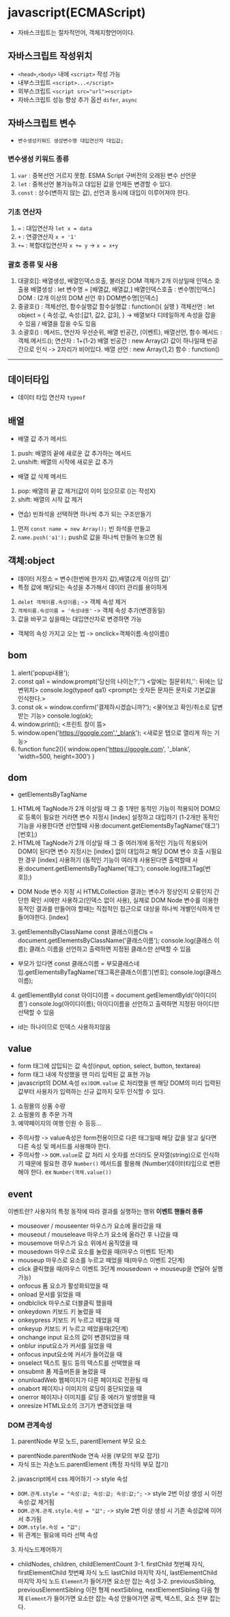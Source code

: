 # javascript(ECMAScript)
* 자바스크립트는 절차적언어, 객체지향언어이다.
## 자바스크립트 작성위치
* `<head>`,`<body>` 내에 `<script>` 작성 가능
* 내부스크립트 `<script>...</script>`
* 외부스크립트 `<script src="url"><script>`
* 자바스크립트 성능 향상 추가 옵션 `difer`, `async`
## 자바스크립트 변수
* `변수생성키워드 생성변수명 대입연산자 대입값;`
### 변수생성 키워드 종류
1. `var` : 중복선언 거르지 못함. ESMA Script 구버전의 오래된 변수 선언문
2. `let` : 중복선언 불가능하고 대입된 값을 언제든 변경할 수 있다.
3. `const` : 상수(변하지 않는 값), 선언과 동시에 대입이 이루어져야 한다.
### 기초 연산자
1. `=` : 대입연산자 `let x = data`
2. `+` : 연결연산자 `x + '1'`
3. `+=` : 복합대입연산자 `x += y` -> `x = x+y`
### 괄호 종류 및 사용
1. 대괄호[]: 배열생성, 배열인덱스호출, 불러온 DOM 객체가 2개 이상일때 인덱스 호출용
    배열생성 : let 변수명 = [배열값, 배열값,]
    배열인덱스호출 : 변수명[인덱스]
    DOM : (2개 이상의 DOM 선언 후) DOM변수명[인덱스]
2. 중괄호{} : 객체선언, 함수실행값
    함수실행값 : function(){ 실행 }
    객체선언 : let object = { 속성:값, 속성:[값1, 값2, 값3], } -> 배열보다 디테일하게 속성을 잡을 수 있음 / 배열을 잡을 수도 있음
3. 소괄호() : 메서드, 연산자 우선순위, 배열 빈공간, (이벤트), 배열선언, 함수
    메서드 : 객체.메서드();
    연산자 : 1+(1-2)
    배열 빈공간 : new Array(2) 값이 하나일때 빈공간으로 인식 -> 2자리가 비어있다.
    배열 선언 : new Array(1,2)
    함수 : function()
-------------------------
## 데이터타입
* 데이터 타입 연산자 `typeof`
## 배열
- 배열 값 추가 메서드
1. push: 배열의 끝에 새로운 값 추가하는 메서드
2. unshift: 배열의 시작에 새로운 값 추가
- 배열 값 삭제 메서드
1. pop: 배열의 끝 값 제거(값이 이미 있으므로 ()는 작성X)
2. shift: 배열의 시작 값 제거
* 연습) 빈좌석을 선택하면 하나씩 추가 되는 구조만들기
1. 먼저 `const name = new Array();` 빈 좌석을 만들고
2. `name.push('a1');` push로 값을 하나씩 만들어 놓으면 됨
## 객체:object
- 데이터 저장소 = 변수(한번에 한가지 값),배열(2개 이상의 값)'
- 특정 값에 해당되는 속성을 추가해서 데이터 관리를 용이하게
1. `delet 객체이름.속성이름;` -> 객체 속성 제거
2. `객체이름.속성이름 = '속성내용'` -> 객체 속성 추가(변경동일)
3. 값을 바꾸고 싶을때는 대입연산자로 변경하면 가능
* 객체의 속성 가지고 오는 법 -> onclick=객체이름.속성이름()
## bom
1. alert('popup내용');
2. const qa1 = window.prompt('당신의 나이는?','') <앞에는 질문위치,'': 뒤에는 답변위치>
console.log(typeof qa1) <prompt는 숫자든 문자든 문자로 기본값을 인식한다.>
3. const ok = window.confirm('결제하시겠습니까?'); <물어보고 확인/취소로 답변받는 기능>
console.log(ok);
4. window.print(); <프린트 창이 뜸>
5. window.open('https://google.com','_blank'); <새로운 탭으로 열리게 하는 기능>
6. function func2(){
    window.open('https://google.com', '_blank', 'width=500, height=300')
}
## dom
* getElementsByTagName
1. HTML에 TagNode가 2개 이상일 때 그 중 1개만 동적인 기능이 적용되어 DOM으로 등록이 필요한 거라면 변수 지정시 [index] 설정하고 대입하기
(1-2개만 동적인 기능을 사용한다면 선언할때 사용:document.getElementsByTagName('태그')[번호];)
2. HTML에 TagNode가 2개 이상일 때 그 중 여러개에 동적인 기능이 적용되어 DOM이 된다면 변수 지정시는 [index] 없이 대입하고 해당 DOM 변수 호출 시필요한 경우 [index] 사용하기
(동적인 기능이 여러개 사용된다면 출력할때 사용:document.getElementsByTagName('태그'); console.log(태그Tag[번호]);)

* DOM Node 변수 지정 시
HTMLCollection 결과는 변수가 정상인지 오류인지 간단한 확인 시에만 사용하고(인덱스 없이 사용),
실제로 DOM Node 변수를 이용한 동적인 결과를 만들어야 할때는 직접적인 접근으로 대상을 하나씩 개별인식하게 만들어야한다. [index]
3. getElementsByClassName
const 클래스이름Cls = document.getElementsByClassName('클래스이름'); console.log(클래스 이름);
클래스 이름을 선언하고 출력하면 지정된 클래스만 선택할 수 있음
* 부모가 있다면 const 클래스이름 = 부모클래스네임.getElementsByTagName('태그혹은클래스이름')[번호];
console.log(클래스이름);
4. getElementById
const 아이디이름 = document.getElementById('아이디이름')
console.log(아이디이름);
아이디이름을 선언하고 출력하면 지정된 아이디만 선택할 수 있음
*  id는 하나이므로 인덱스 사용하지않음

## value
* form 태그에 삽입되는 값 속성(input, option, select, button, textarea)
* form 태그 내에 작성했을 땐 미리 입력된 값 표현 가능
* javascript의 DOM.속성 `ex)DOM.value` 로 처리했을 땐 해당 DOM의 미리 입력된 값부터 사용자가 입력하는 신규 값까지 모두 인식할 수 있다.
1. 쇼핑몰의 상품 수량
2. 쇼핑몰의 총 주문 가격
3. 예약페이지의 여행 인원 수 등등...
* 주의사항 -> value속성은 form전용이므로 다른 태그일때 해당 값을 알고 싶다면 다른 속성 및 메서드를 사용해야 한다.
* 주의사항 -> `DOM.value`로 값 처리 시 숫자를 쓰더라도 문자열(string)으로 인식하기 때문에 필요한 경우 `Number()` 메서드를 활용해 (Number)데이터타입으로 변환해야 한다. ex `Number(객체.value())`

## event
이벤트란? 사용자의 특정 동작에 따라 결과를 실행하는 행위
**이벤트 핸들러 종류**
- mouseover / mouseenter 마우스가 요소에 올라갔을 때
- mouseout / mouseleave 마우스가 요소에 올라간 후 나갔을 때
- mousemove 마우스가 요소 위에서 움직였을 때
- mousedown 마우스로 요소를 눌렀을 때(마우스 이벤트 1단계)
- mouseup 마우스로 요소를 누르고 떼었을 때(마우스 이벤트 2단계)
- click 클릭했을 때(마우스 이벤트 3단계 mousedown -> mouseup을 연달아 실행가능)
- onfocus 폼 요소가 활성화되었을 때
- onload 문서를 읽었을 때
- ondblclick 마우스로 더블클릭 했을때
- onkeydown 키보드 키 눌렀을 때
- onkeypress 키보드 키 누르고 떼었을 때
- onkeyup 키보드 키 누르고 떼었을때(2단계)
- onchange input 요소의 값이 변경되었을 때
- onblur input요소가 커서를 잃었을 때
- onfocus input요소에 커서가 들어갔을 때
- onselect 텍스트 필드 등의 텍스트를 선택했을 때
- onsubmit 폼 제출버튼을 눌렀을 때
- onunloadWeb 웹페이지가 다른 페이지로 전환될 때
- onabort 페이지나 이미지의 로딩이 중단되었을 때
- onerror 페이지나 이미지를 로딩 중 에러가 발생했을 때
- onresize HTML요소의 크기가 변경되었을 때

### DOM 관계속성
1. parentNode 부모 노드, parentElement 부모 요소
- parentNode.parentNode 연속 사용 (부모의 부모 잡기)
- 자식 또는 자손노드.parentElement (특정 자식의 부모 잡기)
2. javascript에서 css 제어하기 -> style 속성
- `DOM.관계.style = "속성:값; 속성:값; 속성:값;";` -> style 2번 이상 생성 시 이전 속성:값 제거됨
- `DOM.관계.관계.style.속성 = "값";` -> style 2번 이상 생성 시 기존 속성값에 이어서 추가됨
- `DOM.style.속성 = "값";`
- 위 관계는 필요에 따라 선택 속성
3. 자식노드제어하기
- childNodes, children, childElementCount
3-1. firstChild 첫번째 자식, firstElementChild 첫번째 자식 노드
    lastChild 마지막 자식, lastElementChild 마지막 자식 노드
    `Element`가 들어가면 요소만 잡는 속성
3-2. previousSibling, previousElementSibling 이전 형제
    nextSibling, nextElementSibling 다음 형제
    `Element`가 들어가면 요소만 잡는 속성
    안들어가면 공백, 텍스트, 요소 전부 잡는다.